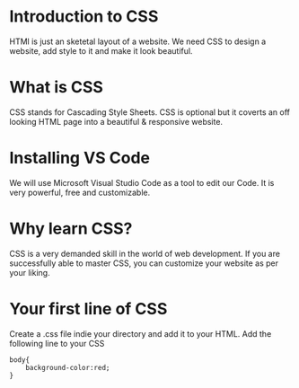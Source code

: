 # Introduction to CSS
HTMl is just an sketetal layout of a website. We need CSS to design a website, add style to it and make it look beautiful.

# What is CSS
CSS stands for Cascading Style Sheets. CSS is optional but it coverts an off looking HTML page into a beautiful & responsive website.

# Installing VS Code
We will use Microsoft Visual Studio Code as a tool to edit our Code. It is very powerful, free and customizable.

# Why learn CSS?
CSS is a very demanded skill in the world of web development. If you are successfully able to master CSS, you can customize your website as per your liking.

# Your first line of CSS 
Create a .css file indie your directory and add it to your HTML. Add the following line to your CSS

```
body{
    background-color:red;
}
```